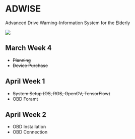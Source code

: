 # ADWISE
Advanced Drive Warning-Information System for the Elderly

![](http://i.imgur.com/PrqGzAR.png)

## March Week 4 
- <del> Planning </del>
- <del> Device Purchase </del>

## April Week 1
- <del> System Setup (OS, ROS, OpenCV, TensorFlow) </del>
- OBD Foramt 

## April Week 2
- OBD Installation 
- OBD Connection 
